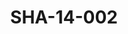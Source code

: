 ---
pid: SHA-14-002
title: SHA-14-002
language: en
original_label: 
rights: Sharhabil Ahmed
location_of_original: Sharhabil Ahmed
photographer_or_studio: 
scanned_from: photograph 8.9 by 13.9
_date: '1965'
location: Tunisia
description: Hassan Saroji
additional_notes: 
permission_display: 'yes'
on_server: 'no'
on_website: 'no'
permalink: /photopages/en/SHA-14-002.html
layout: photo-page
---